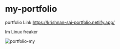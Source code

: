 # my-portfolio
portfolio  Link   https://krishnan-sai-portfolio.netlify.app/

Im Linux freaker 

![portfolio-my](https://user-images.githubusercontent.com/65504920/179513821-f3f3b816-c2b8-4a3c-af94-c0eb4c107854.png)

